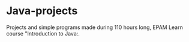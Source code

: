 # Java-projects
Projects and simple programs made during 110 hours long, EPAM Learn course "Introduction to Java:.

